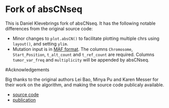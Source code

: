 # Fork of absCNseq

This is Daniel Klevebrings fork of absCNseq. It has the following notable differences from the original source code:

- Minor changes to `plot.absCN()` to facilitate plotting multiple chrs using `layout()`, and setting `ylim`. 
- Mutation input is in [MAF format](https://wiki.nci.nih.gov/display/TCGA/Mutation+Annotation+Format+(MAF)+Specification). The columns `Chromosome`, `Start_Position`, `t_alt_count` and `t_ref_count` are required. Columns `tumor_var_freq` and `multiplicity` will be appended by absCNseq. 

#Acknowledgements

Big thanks to the original authors Lei Bao, Minya Pu and Karen Messer for their work on the algorithm, and making the source code publicaly available. 

- [source code](https://github.com/seqanswers/absCNseq) 
- [publication](http://bioinformatics.oxfordjournals.org/content/30/8/1056.long)
